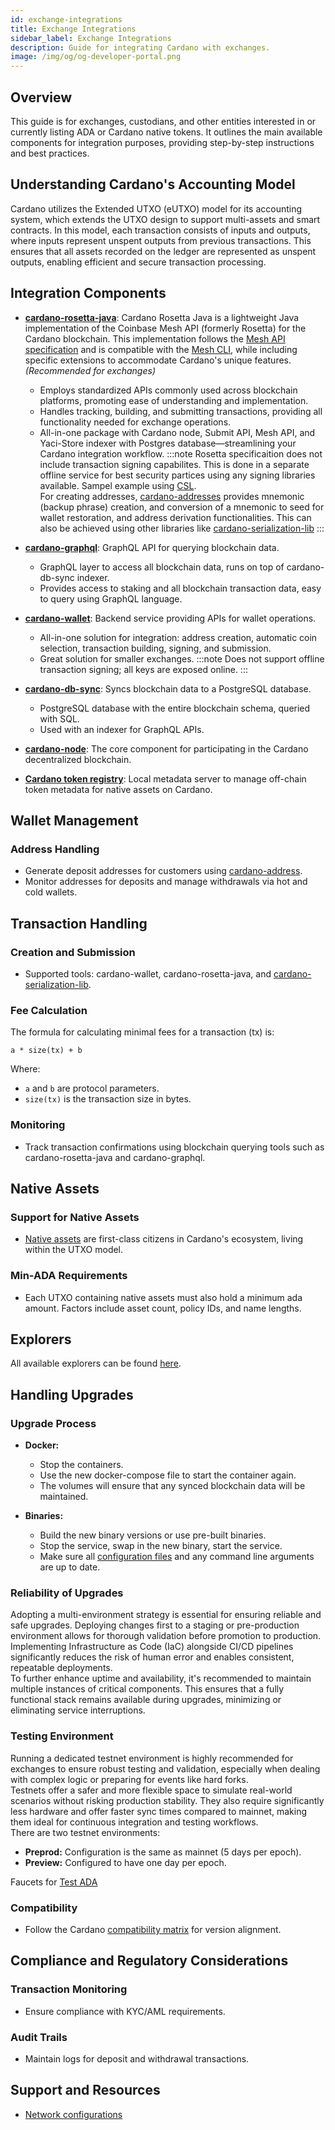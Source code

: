 ```yaml
---
id: exchange-integrations
title: Exchange Integrations
sidebar_label: Exchange Integrations
description: Guide for integrating Cardano with exchanges.
image: /img/og/og-developer-portal.png
---
```


## Overview

This guide is for exchanges, custodians, and other entities interested in or currently listing ADA or Cardano native tokens. It outlines the main available components for integration purposes, providing step-by-step instructions and best practices.

## Understanding Cardano's Accounting Model

Cardano utilizes the Extended UTXO (eUTXO) model for its accounting system, which extends the UTXO design to support multi-assets and smart contracts.
In this model, each transaction consists of inputs and outputs, where inputs represent unspent outputs from previous transactions. This ensures that all assets recorded on the ledger are represented as unspent outputs, enabling efficient and secure transaction processing.

## Integration Components

- [**cardano-rosetta-java**](https://github.com/cardano-foundation/cardano-rosetta-java): Cardano Rosetta Java is a lightweight Java implementation of the Coinbase Mesh API (formerly Rosetta) for the Cardano blockchain. This implementation follows the [Mesh API specification](https://docs.cdp.coinbase.com/mesh/docs/api-reference/) and is compatible with the [Mesh CLI](https://docs.cdp.coinbase.com/mesh/docs/mesh-cli/), while including specific extensions to accommodate Cardano's unique features. _(Recommended for exchanges)_
  - Employs standardized APIs commonly used across blockchain platforms, promoting ease of understanding and implementation.
  - Handles tracking, building, and submitting transactions, providing all functionality needed for exchange operations.
  - All-in-one package with Cardano node, Submit API, Mesh API, and Yaci-Store indexer with Postgres database—streamlining your Cardano integration workflow.
:::note
Rosetta specificaition does not include transaction signing capabilites. This is done  in a separate offline service for best security partices using any signing libraries available. Sampel example using [CSL](https://github.com/Emurgo/cardano-serialization-lib/blob/master/doc/getting-started/singing_rosetta_tx.ts).  
For creating addresses, [cardano-addresses](https://github.com/IntersectMBO/cardano-addresses) provides mnemonic (backup phrase) creation, and conversion of a mnemonic to seed for wallet restoration, and address derivation functionalities. This can also be achieved using other libraries like [cardano-serialization-lib](https://github.com/Emurgo/cardano-serialization-lib)
:::
- [**cardano-graphql**](https://github.com/cardano-foundation/cardano-graphql): GraphQL API for querying blockchain data.
  - GraphQL layer to access all blockchain data, runs on top of cardano-db-sync indexer.
  - Provides access to staking and all blockchain transaction data, easy to query using GraphQL language.

- [**cardano-wallet**](https://github.com/cardano-foundation/cardano-wallet): Backend service providing APIs for wallet operations.
  - All-in-one solution for integration: address creation, automatic coin selection, transaction building, signing, and submission.
  - Great solution for smaller exchanges.
:::note
Does not support offline transaction signing; all keys are exposed online.
:::
- [**cardano-db-sync**](https://github.com/IntersectMBO/cardano-db-sync): Syncs blockchain data to a PostgreSQL database.
  - PostgreSQL database with the entire blockchain schema, queried with SQL.
  - Used with an indexer for GraphQL APIs.

- [**cardano-node**](https://github.com/IntersectMBO/cardano-node): The core component for participating in the Cardano decentralized blockchain.

- [**Cardano token registry**](https://developers.cardano.org/docs/native-tokens/cardano-token-registry/): Local metadata server to manage off-chain token metadata for native assets on Cardano.

## Wallet Management

### Address Handling
- Generate deposit addresses for customers using [cardano-address](https://github.com/IntersectMBO/cardano-addresses).
- Monitor addresses for deposits and manage withdrawals via hot and cold wallets.

## Transaction Handling

### Creation and Submission
- Supported tools: cardano-wallet, cardano-rosetta-java, and [cardano-serialization-lib](https://github.com/Emurgo/cardano-serialization-lib).

### Fee Calculation
The formula for calculating minimal fees for a transaction (tx) is:

```text
a * size(tx) + b
```

Where:
- `a` and `b` are protocol parameters.
- `size(tx)` is the transaction size in bytes.

### Monitoring
- Track transaction confirmations using blockchain querying tools such as cardano-rosetta-java and cardano-graphql.

## Native Assets

### Support for Native Assets
- [Native assets](https://developers.cardano.org/docs/get-started/cardano-cli/native-assets/) are first-class citizens in Cardano's ecosystem, living within the UTXO model.

### Min-ADA Requirements
- Each UTXO containing native assets must also hold a minimum ada amount. Factors include asset count, policy IDs, and name lengths.

## Explorers

All available explorers can be found [here](https://explorer.cardano.org).

## Handling Upgrades

### Upgrade Process
- **Docker:**
  - Stop the containers.
  - Use the new docker-compose file to start the container again.
  - The volumes will ensure that any synced blockchain data will be maintained.

- **Binaries:**
  - Build the new binary versions or use pre-built binaries.
  - Stop the service, swap in the new binary, start the service.
  - Make sure all [configuration files](https://book.world.dev.cardano.org/environments.html) and any command line arguments are up to date.

### Reliability of Upgrades
Adopting a multi-environment strategy is essential for ensuring reliable and safe upgrades. Deploying changes first to a staging or pre-production environment allows for thorough validation before promotion to production.  
Implementing Infrastructure as Code (IaC) alongside CI/CD pipelines significantly reduces the risk of human error and enables consistent, repeatable deployments.  
To further enhance uptime and availability, it's recommended to maintain multiple instances of critical components. This ensures that a fully functional stack remains available during upgrades, minimizing or eliminating service interruptions. 

### Testing Environment
Running a dedicated testnet environment is highly recommended for exchanges to ensure robust testing and validation, especially when dealing with complex logic or preparing for events like hard forks.  
Testnets offer a safer and more flexible space to simulate real-world scenarios without risking production stability. They also require significantly less hardware and offer faster sync times compared to mainnet, making them ideal for continuous integration and testing workflows.  
There are two testnet environments:
- **Preprod:** Configuration is the same as mainnet (5 days per epoch).
- **Preview:** Configured to have one day per epoch.

Faucets for [Test ADA](https://docs.cardano.org/cardano-testnets/tools/faucet)


### Compatibility
- Follow the Cardano [compatibility matrix](https://docs.cardano.org/developer-resources/release-notes/comp-matrix) for version alignment.

## Compliance and Regulatory Considerations

### Transaction Monitoring
- Ensure compliance with KYC/AML requirements.

### Audit Trails
- Maintain logs for deposit and withdrawal transactions.

## Support and Resources

- [Network configurations](https://book.world.dev.cardano.org/environments.html) 